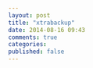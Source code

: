 ```yaml
---
layout: post
title: "xtrabackup"
date: 2014-08-16 09:43
comments: true
categories: 
published: false
---
```


